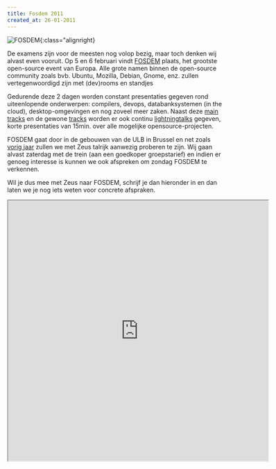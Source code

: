 ```yaml
---
title: Fosdem 2011
created_at: 26-01-2011
---
```


![FOSDEM](https://zeus.ugent.be/wp-content/uploads/2011/01/fosdem.png){:class="alignright}

De examens zijn voor de meesten nog volop bezig, maar toch denken wij alvast even vooruit. Op 5 en 6 februari vindt [FOSDEM](https://fosdem.org/2011/) plaats, het grootste open-source event van Europa. Alle grote namen binnen de open-source community zoals bvb. Ubuntu, Mozilla, Debian, Gnome, enz. zullen vertegenwoordigd zijn met (dev)rooms en standjes

Gedurende deze 2 dagen worden constant presentaties gegeven rond uiteenlopende onderwerpen: compilers, devops, databanksystemen (in the cloud), desktop-omgevingen en nog zoveel meer zaken. Naast deze [main tracks](https://fosdem.org/2011/schedule/main-tracks) en de gewone [tracks](https://fosdem.org/2011/schedule/tracks) worden er ook continu [lightningtalks](https://fosdem.org/2011/schedule/tracks/lightningtalks) gegeven, korte presentaties van 15min. over alle mogelijke opensource-projecten.

FOSDEM gaat door in de gebouwen van de ULB in Brussel en net zoals [vorig jaar](https://zeus.ugent.be/2009/12/07/fosdem-2010/) zullen we met Zeus talrijk aanwezig proberen te zijn. Wij gaan alvast zaterdag met de trein (aan een goedkoper groepstarief) en indien er genoeg interesse is kunnen we ook afspreken om zondag FOSDEM te verkennen.

Wil je dus mee met Zeus naar FOSDEM, schrijf je dan hieronder in en dan laten we je nog iets weten voor concrete afspraken.

<!-- more -->

<iframe src="https://spreadsheets.google.com/embeddedform?formkey=dHJvbW1PWVJDQTBfWE91bGRjWFhlV2c6MQ" width="600" height="600">
</iframe>
